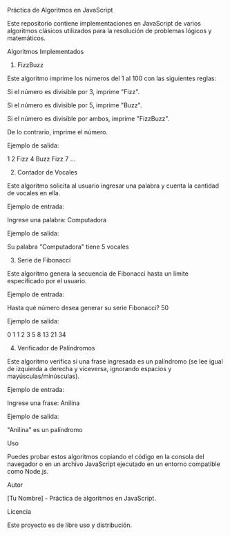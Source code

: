 Práctica de Algoritmos en JavaScript

Este repositorio contiene implementaciones en JavaScript de varios algoritmos clásicos utilizados para la resolución de problemas lógicos y matemáticos.

Algoritmos Implementados

1. FizzBuzz

Este algoritmo imprime los números del 1 al 100 con las siguientes reglas:

Si el número es divisible por 3, imprime "Fizz".

Si el número es divisible por 5, imprime "Buzz".

Si el número es divisible por ambos, imprime "FizzBuzz".

De lo contrario, imprime el número.

Ejemplo de salida:

1
2
Fizz
4
Buzz
Fizz
7
...

2. Contador de Vocales

Este algoritmo solicita al usuario ingresar una palabra y cuenta la cantidad de vocales en ella.

Ejemplo de entrada:

Ingrese una palabra: Computadora

Ejemplo de salida:

Su palabra "Computadora" tiene 5 vocales

3. Serie de Fibonacci

Este algoritmo genera la secuencia de Fibonacci hasta un límite especificado por el usuario.

Ejemplo de entrada:

Hasta qué número desea generar su serie Fibonacci? 50

Ejemplo de salida:

0
1
1
2
3
5
8
13
21
34

4. Verificador de Palíndromos

Este algoritmo verifica si una frase ingresada es un palíndromo (se lee igual de izquierda a derecha y viceversa, ignorando espacios y mayúsculas/minúsculas).

Ejemplo de entrada:

Ingrese una frase: Anilina

Ejemplo de salida:

"Anilina" es un palíndromo

Uso

Puedes probar estos algoritmos copiando el código en la consola del navegador o en un archivo JavaScript ejecutado en un entorno compatible como Node.js.

Autor

[Tu Nombre] - Práctica de algoritmos en JavaScript.

Licencia

Este proyecto es de libre uso y distribución.
